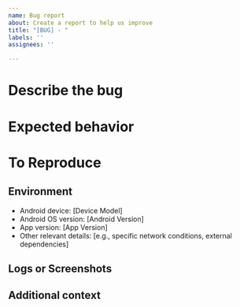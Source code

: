 ```yaml
---
name: Bug report
about: Create a report to help us improve
title: "[BUG] - "
labels: ''
assignees: ''

---
```


# Describe the bug
<!-- A clear and concise description of what the bug is. -->

# Expected behavior
<!-- A clear and concise description of what you expected to happen. -->

# To Reproduce
<!--
Outline the steps required to reproduce the bug, including any specific actions, inputs, or conditions:
1. Go to '...'
2. Click on '....'
3. Scroll down to '....'
4. See error
-->

## Environment
 - Android device: [Device Model]
 - Android OS version: [Android Version]
 - App version: [App Version]
 - Other relevant details: [e.g., specific network conditions, external dependencies]

## Logs or Screenshots
<!-- If applicable, add screenshots to help explain your problem. -->

## Additional context
<!-- Add any other context about the problem here. -->
